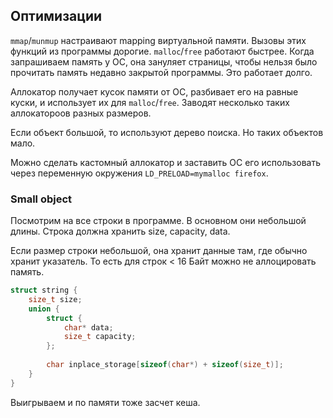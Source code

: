 ## Оптимизации

`mmap`/`munmup` настраивают mapping виртуальной памяти.
Вызовы этих функций из программы дорогие.
`malloc`/`free` работают быстрее.
Когда запрашиваем память у ОС, она зануляет страницы, чтобы нельзя было прочитать память недавно закрытой программы.
Это работает долго.

Аллокатор получает кусок памяти от ОС, разбивает его на равные куски, 
и использует их для `malloc`/`free`.
Заводят несколько таких аллокатороов разных размеров.

Если объект большой, то используют дерево поиска. Но таких объектов мало.

Можно сделать кастомный аллокатор и заставить ОС его использовать 
через переменную окружения `LD_PRELOAD=mymalloc firefox`.

### Small object

Посмотрим на все строки в программе. В основном они небольшой длины.
Строка должна хранить size, capacity, data.

Если размер строки небольшой, она хранит данные там, где обычно хранит указатель.
То есть для строк < 16 Байт можно не аллоцировать память.

```cpp
struct string {
    size_t size;
    union {
        struct {
            char* data;
            size_t capacity;
        };
        
        char inplace_storage[sizeof(char*) + sizeof(size_t)];
    }
}
```

Выигрываем и по памяти тоже засчет кеша.
